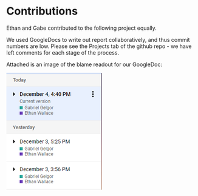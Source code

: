 # Contributions

Ethan and Gabe contributed to the following project equally.

We used GoogleDocs to write out report collaboratively, and thus commit numbers are low. 
Please see the Projects tab of the github repo - we have left comments for each stage of the process.

Attached is an image of the blame readout for our GoogleDoc:

![Blame for GoogleDoc](contributions/blame.png)